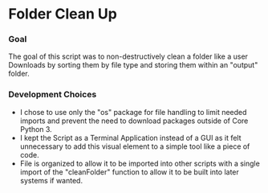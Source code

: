 # Folder Clean Up
### Goal
The goal of this script was to non-destructively clean a folder like a user Downloads by sorting them by file type and storing them within an "output" folder.
### Development Choices
- I chose to use only the "os" package for file handling to limit needed imports and prevent the need to download packages outside of Core Python 3.
- I kept the Script as a Terminal Application instead of a GUI as it felt unnecessary to add this visual element to a simple tool like a piece of code.
- File is organized to allow it to be imported into other scripts with a single import of the "cleanFolder" function to allow it to be built into later systems if wanted. 
